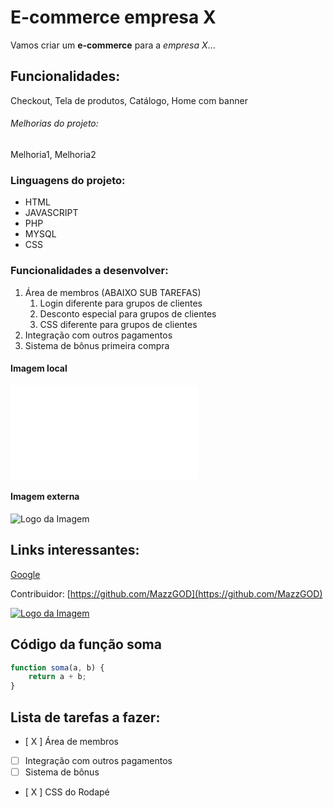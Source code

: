 # E-commerce empresa X

Vamos criar um **e-commerce** para a *empresa X*...

## Funcionalidades:

Checkout, Tela de produtos, Catálogo, Home com banner

###### Melhorias do projeto:

Melhoria1, Melhoria2

### Linguagens do projeto:

* HTML
* JAVASCRIPT
* PHP
* MYSQL
* CSS

### Funcionalidades a desenvolver:

1. Área de membros (ABAIXO SUB TAREFAS)
    1. Login diferente para grupos de clientes
    2. Desconto especial para grupos de clientes
    3. CSS diferente para grupos de clientes
2. Integração com outros pagamentos
3. Sistema de bônus primeira compra

#### Imagem local
![Logo da Imagem2](pasta/imagem.ext)

#### Imagem externa
![Logo da Imagem](https://img.freepik.com/fotos-premium/a-imagem-do-cerebro-humano_99433-294.jpg?w=740)

## Links interessantes:

[Google](https://www.google.com.br)

Contribuidor: [https://github.com/MazzGOD](https://github.com/MazzGOD)

[![Logo da Imagem](https://blog.emania.com.br/wp-content/uploads/2016/02/direitos-autorais-e-de-imagem.jpg)](https://github.com/MazzGOD)

## Código da função soma

```javascript
function soma(a, b) {
    return a + b;
}
```

## Lista de tarefas a fazer:

- [ X ] Área de membros
- [  ] Integração com outros pagamentos
- [  ] Sistema de bônus
- [ X ] CSS do Rodapé